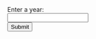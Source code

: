 <html>
  <head>
    <title> Put in da Date Birth Kiddo </title>
  </head>
  <body>
    <form>
      <label for = "year" class = "label"> Enter a year:<label><br>
      <input type = "number" id = "year" name = "year" class = "input"><br>
      <input type = "submit" class = "button">
    </form>
    <style>
      .row {
          align-items: center;
          display: flex;
      }
      .column {
          flex: 33.33%;
          padding: 5px;
      }
      </style>  
  <script>
    // Deployed API URL
        const API_URL = 'https://everittcheng.tk/api/calendar/';
        document.getElementById('calendar-form-1').addEventListener('submit', (event) => {
            event.preventDefault();
            var year1 = document.getElementById('year-1').value;
            // Combine API URL with expression.
            fetch(${API_URL}/isLeapYear/${year1})
            .then(response => response.json())
            .then(data => {
                // Output data to table
                const table = document.getElementById('results');
                const row = table.insertRow(-1);
                const Cell = row.insertCell(0);
                const isLeapYearCell = row.insertCell(1);
                Cell.innerHTML = data.year;
                isLeapYearCell.innerHTML = data.isLeapYear;
            });
        });
        
  </script>
  </body>
</html>